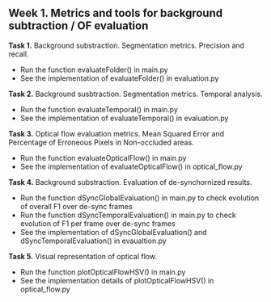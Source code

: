 ## Week 1. Metrics and tools for background subtraction / OF evaluation

**Task 1.** Background substraction. Segmentation metrics. Precision and recall.      
  - Run the function evaluateFolder() in main.py       
  - See the implementation of evaluateFolder() in evaluation.py      

**Task 2.** Background susbtraction. Segmentation metrics. Temporal analysis.    
  - Run the function evaluateTemporal() in main.py    
  - See the implementation of evaluateTemporal() in evaluation.py     
  
**Task 3.** Optical flow evaluation metrics. Mean Squared Error and Percentage of Erroneous Pixels in Non-occluded areas.
  - Run the function evaluateOpticalFlow() in main.py
  - See the implementation of evaluateOpticalFlow() in optical_flow.py

**Task 4.** Background substraction. Evaluation of de-synchornized results.
  - Run the function dSyncGlobalEvaluation() in main.py to check evolution of overall F1 over de-sync frames   
  - Run the function dSyncTemporalEvaluation() in main.py to check evolution of F1 per frame over de-sync frames   
  - See the implementation of dSyncGlobalEvaluation() and dSyncTemporalEvaluation() in evaualtion.py   

**Task 5.** Visual representation of optical flow.       
  - Run the function plotOpticalFlowHSV() in main.py       
  - See the implementation details of plotOpticalFlowHSV() in optical_flow.py    
